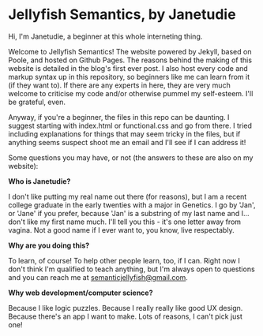 Jellyfish Semantics, by Janetudie
===================

Hi, I'm Janetudie, a beginner at this whole interneting thing.

Welcome to Jellyfish Semantics! The website powered by Jekyll, based on Poole, and hosted on Github Pages. The reasons behind the making of this website is detailed in the blog's first ever post. I also host every code and markup syntax up in this repository, so beginners like me can learn from it (if they want to). If there are any experts in here, they are very much welcome to criticise my code and/or otherwise pummel my self-esteem. I'll be grateful, even.

Anyway, if you're a beginner, the files in this repo can be daunting. I suggest starting with index.html or functional.css and go from there. I tried including explanations for things that may seem tricky in the files, but if anything seems suspect shoot me an email and I'll see if I can address it!

Some questions you may have, or not (the answers to these are also on my website):

**Who is Janetudie?**

I don't like putting my real name out there (for reasons), but I am a recent college graduate in the early twenties with a major in Genetics. I go by 'Jan', or 'Jane' if you prefer, because 'Jan' is a substring of my last name and I... don't like my first name much. I'll tell you this - it's one letter away from vagina. Not a good name if I ever want to, you know, live respectably.

**Why are you doing this?**

To learn, of course! To help other people learn, too, if I can. Right now I don't think I'm qualified to teach anything, but I'm always open to questions and you can reach me at semanticjellyfish@gmail.com.

**Why web development/computer science?**

Because I like logic puzzles. Because I really really like good UX design. Because there's an app I want to make. Lots of reasons, I can't pick just one!
